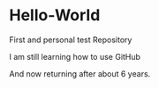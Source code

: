 Hello-World
===========

First and personal test Repository

I am still learning how to use GitHub

And now returning after about 6 years.
